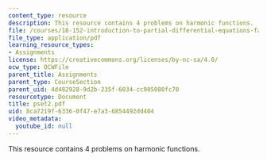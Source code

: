 ```yaml
---
content_type: resource
description: This resource contains 4 problems on harmonic functions.
file: /courses/18-152-introduction-to-partial-differential-equations-fall-2005/8ca7219f63360f47e7a36854492dd404_pset2.pdf
file_type: application/pdf
learning_resource_types:
- Assignments
license: https://creativecommons.org/licenses/by-nc-sa/4.0/
ocw_type: OCWFile
parent_title: Assignments
parent_type: CourseSection
parent_uid: 4d482928-9d2b-235f-6034-cc905080fc70
resourcetype: Document
title: pset2.pdf
uid: 8ca7219f-6336-0f47-e7a3-6854492dd404
video_metadata:
  youtube_id: null
---
```

This resource contains 4 problems on harmonic functions.